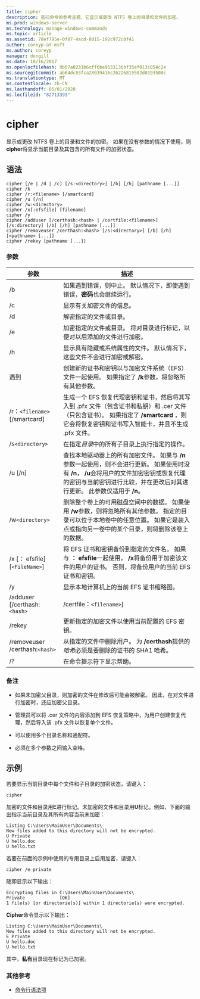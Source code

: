 ```yaml
---
title: cipher
description: 密码命令的参考主题，它显示或更改 NTFS 卷上的目录和文件的加密。
ms.prod: windows-server
ms.technology: manage-windows-commands
ms.topic: article
ms.assetid: 78ef795e-0f87-4acd-8d15-192c972c0f41
author: coreyp-at-msft
ms.author: coreyp
manager: dongill
ms.date: 10/16/2017
ms.openlocfilehash: 9b07a0231b6cff6be9533136bf35ef013c854c2e
ms.sourcegitcommit: ab64dc83fca28039416c26226815502d0193500c
ms.translationtype: MT
ms.contentlocale: zh-CN
ms.lasthandoff: 05/01/2020
ms.locfileid: "82713393"
---
```

# <a name="cipher"></a>cipher

显示或更改 NTFS 卷上的目录和文件的加密。 如果在没有参数的情况下使用，则**cipher**将显示当前目录及其包含的所有文件的加密状态。

## <a name="syntax"></a>语法

```
cipher [/e | /d | /c] [/s:<directory>] [/b] [/h] [pathname [...]]
cipher /k
cipher /r:<filename> [/smartcard]
cipher /u [/n]
cipher /w:<directory>
cipher /x[:efsfile] [filename]
cipher /y
cipher /adduser [/certhash:<hash> | /certfile:<filename>] [/s:directory] [/b] [/h] [pathname [...]]
cipher /removeuser /certhash:<hash> [/s:<directory>] [/b] [/h] [<pathname> [...]]
cipher /rekey [pathname [...]]
```

### <a name="parameters"></a>参数

| 参数 | 描述 |
| ---------- | ----------- |
| /b | 如果遇到错误，则中止。 默认情况下，即使遇到错误，**密码**也会继续运行。 |
| /c | 显示有关加密文件的信息。 |
| /d | 解密指定的文件或目录。 |
| /e | 加密指定的文件或目录。 将对目录进行标记，以便对以后添加的文件进行加密。 |
| /h | 显示具有隐藏或系统属性的文件。 默认情况下，这些文件不会进行加密或解密。 |
| 遇到 | 创建新的证书和密钥以与加密文件系统（EFS）文件一起使用。 如果指定了 **/k**参数，将忽略所有其他参数。 |
| /r：`<filename>` [/smartcard] | 生成一个 EFS 恢复代理密钥和证书，然后将其写入到 .pfx 文件（包含证书和私钥）和 .cer 文件（只包含证书）。 如果指定了 **/smartcard** ，则它会将恢复密钥和证书写入智能卡，并且不生成 .pfx 文件。 |
| /s`<directory>` | 在指定*目录*中的所有子目录上执行指定的操作。 |
| /u [/n] |  查找本地驱动器上的所有加密文件。 如果与 **/n**参数一起使用，则不会进行更新。 如果使用时没有 **/n**， **/u**会将用户的文件加密密钥或恢复代理的密钥与当前密钥进行比较，并在更改后对其进行更新。 此参数仅适用于 **/n**。 |
| /w`<directory>` | 删除整个卷上的可用磁盘空间中的数据。 如果使用 **/w**参数，则将忽略所有其他参数。 指定的目录可以位于本地卷中的任意位置。 如果它是装入点或指向另一卷中的某个目录，则将删除该卷上的数据。 |
| /x [： efsfile] [`<FileName>`] | 将 EFS 证书和密钥备份到指定的文件名。 如果与 **： efsfile**一起使用， **/x**将备份用于加密该文件的用户的证书。 否则，将备份用户的当前 EFS 证书和密钥。 |
| /y | 显示本地计算机上的当前 EFS 证书缩略图。 |
| /adduser [/certhash:`<hash>` | /certfile：`<filename>`] |
| /rekey | 更新指定的加密文件以使用当前配置的 EFS 密钥。 |
| /removeuser /certhash:`<hash>` | 从指定的文件中删除用户。 为 **/certhash**提供的*哈希*必须是要删除的证书的 SHA1 哈希。 |
| /? | 在命令提示符下显示帮助。 |

### <a name="remarks"></a>备注

- 如果未加密父目录，则加密的文件在修改后可能会被解密。 因此，在对文件进行加密时，还应加密父目录。

- 管理员可以将 .cer 文件的内容添加到 EFS 恢复策略中，为用户创建恢复代理，然后导入该 .pfx 文件以恢复单个文件。

- 可以使用多个目录名称和通配符。

- 必须在多个参数之间输入空格。

## <a name="examples"></a>示例

若要显示当前目录中每个文件和子目录的加密状态，请键入：

```
cipher
```

加密的文件和目录用**E**进行标记。未加密的文件和目录用**U**标记。例如，下面的输出指示当前目录及其所有内容当前未加密：

```
Listing C:\Users\MainUser\Documents\
New files added to this directory will not be encrypted.
U Private
U hello.doc
U hello.txt
```

若要在前面的示例中使用的专用目录上启用加密，请键入：

```
cipher /e private
```

随即显示以下输出：

```
Encrypting files in C:\Users\MainUser\Documents\
Private             [OK]
1 file(s) [or directorie(s)] within 1 directorie(s) were encrypted.
```

**Cipher**命令显示以下输出：

```
Listing C:\Users\MainUser\Documents\
New files added to this directory will not be encrypted.
E Private
U hello.doc
U hello.txt
```

其中，**私有**目录现在标记为已加密。

### <a name="additional-references"></a>其他参考

- [命令行语法项](command-line-syntax-key.md)
